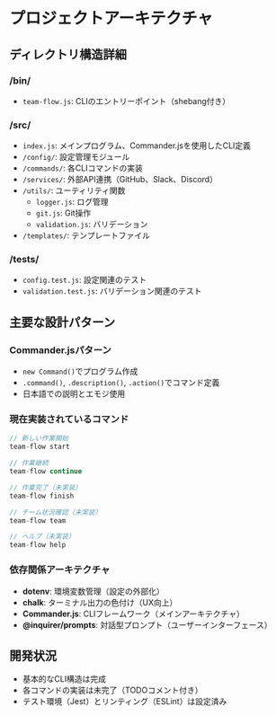# プロジェクトアーキテクチャ

## ディレクトリ構造詳細

### /bin/
- `team-flow.js`: CLIのエントリーポイント（shebang付き）

### /src/
- `index.js`: メインプログラム、Commander.jsを使用したCLI定義
- `/config/`: 設定管理モジュール
- `/commands/`: 各CLIコマンドの実装
- `/services/`: 外部API連携（GitHub、Slack、Discord）
- `/utils/`: ユーティリティ関数
  - `logger.js`: ログ管理
  - `git.js`: Git操作
  - `validation.js`: バリデーション
- `/templates/`: テンプレートファイル

### /tests/
- `config.test.js`: 設定関連のテスト
- `validation.test.js`: バリデーション関連のテスト

## 主要な設計パターン

### Commander.jsパターン
- `new Command()`でプログラム作成
- `.command()`, `.description()`, `.action()`でコマンド定義
- 日本語での説明とエモジ使用

### 現在実装されているコマンド
```javascript
// 新しい作業開始
team-flow start

// 作業継続  
team-flow continue

// 作業完了（未実装）
team-flow finish

// チーム状況確認（未実装）
team-flow team

// ヘルプ（未実装）
team-flow help
```

### 依存関係アーキテクチャ
- **dotenv**: 環境変数管理（設定の外部化）
- **chalk**: ターミナル出力の色付け（UX向上）
- **Commander.js**: CLIフレームワーク（メインアーキテクチャ）
- **@inquirer/prompts**: 対話型プロンプト（ユーザーインターフェース）

## 開発状況
- 基本的なCLI構造は完成
- 各コマンドの実装は未完了（TODOコメント付き）
- テスト環境（Jest）とリンティング（ESLint）は設定済み